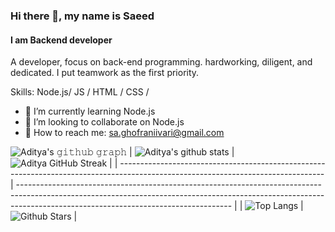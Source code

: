 ### Hi there 👋, my name is Saeed
#### I am Backend developer

A developer, focus on back-end programming.
hardworking, diligent, and dedicated. I put
teamwork as the first priority.

Skills: Node.js/ JS / HTML / CSS /

- :monocle_face: I’m currently learning Node.js 
- :handshake: I’m looking to collaborate on Node.js 
- :email: How to reach me: sa.ghofraniivari@gmail.com 



 ![Aditya's 𝚐𝚒𝚝𝚑𝚞𝚋 𝚐𝚛𝚊𝚙𝚑](https://activity-graph.herokuapp.com/graph?username=saeedghofrani&theme=redical&hide_border=true&area=true)
| ![Aditya's github stats](https://github-readme-stats.vercel.app/api?username=saeedghofrani&show_icons=true&theme=radical)             | ![Aditya GitHub Streak](https://github-readme-streak-stats.herokuapp.com/?user=saeedghofrani&theme=radical)                                                                                                           |
| --------------------------------------------------------------------------------------------------------------------------------- | ----------------------------------------------------------------------------------------------------------------------------------------------------------------------------------------------------------------- |
| ![Top Langs](https://github-readme-stats.vercel.app/api/top-langs/?username=saeedghofrani&langs_count=8&theme=radical&layout=compact) | ![Github Stars](https://github-readme-stats.vercel.app/api?username=saeedghofrani&show_icons=true&locale=en&count_private=true&hide_rank=true&custom_title=My%20GitHub%20Stats&disable_animations=true&theme=radical) |

